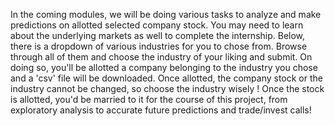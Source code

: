 In the coming modules, we will be doing various tasks to analyze and make predictions on allotted selected company stock. You
may need to learn about the underlying markets as well to complete the internship.
Below, there is a dropdown of various industries for you to chose from. Browse through all of them and choose the industry of
your liking and submit.
On doing so, you'll be allotted a company belonging to the industry you chose and a 'csv' file will be downloaded.
Once allotted, the company stock or the industry cannot be changed, so choose the industry wisely !
Once the stock is allotted, you'd be married to it for the course of this project, from exploratory analysis to accurate future
predictions and trade/invest calls!
